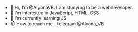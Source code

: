 - 👋 Hi, I’m @AlyonaVB. I am studying to be a webdeveloper.
- 👀 I’m interested in JavaScript, HTML, CSS
- 🌱 I’m currently learning JS
- 📫 How to reach me - telegram @Alyona_VB

<!---
AlyonaVB/AlyonaVB is a ✨ special ✨ repository because its `README.md` (this file) appears on your GitHub profile.
You can click the Preview link to take a look at your changes.
--->
